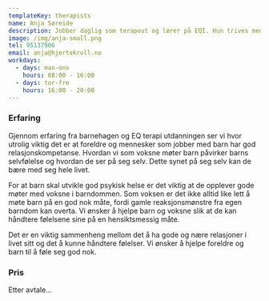 ```yaml
---
templateKey: therapists
name: Anja Søreide
description: Jobber daglig som terapeut og lærer på EQI. Hun trives med å gi både barn og voksne terapi.
image: /img/anja-small.png
tel: 95137906
email: anja@hjertekroll.no
workdays:
  - days: man-ons
    hours: 08:00 - 16:00
  - days: tor-fre
    hours: 16:00 - 20:00
---
```


### Erfaring
Gjennom erfaring fra barnehagen og EQ terapi utdanningen ser vi hvor utrolig viktig det er at foreldre og mennesker som jobber med barn har god relasjonskompetanse. Hvordan vi som voksne møter barn påvirker barns selvfølelse og hvordan de ser på seg selv. Dette synet på seg selv kan de bære med seg hele livet.

For at barn skal utvikle god psykisk helse er det viktig at de opplever gode møter med voksne i barndommen. Som voksen er det ikke alltid like lett å møte barn på en god nok måte, fordi gamle reaksjonsmønstre fra egen barndom kan overta. Vi ønsker å hjelpe barn og voksne slik at de kan håndtere følelsene sine på en hensiktsmessig måte.

Det er en viktig sammenheng mellom det å ha gode og nære relasjoner i livet sitt og det å kunne håndtere følelser. Vi ønsker å hjelpe foreldre og barn til å føle seg god nok.


### Pris
Etter avtale...